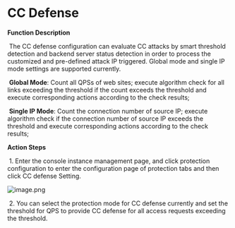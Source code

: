 # CC Defense

**Function Description**   

​    The CC defense configuration can evaluate CC attacks by smart threshold detection and backend server status detection in order to process the customized and pre-defined attack IP triggered. Global mode and single IP mode settings are supported currently.

​    **Global Mode**: Count all QPSs of web sites; execute algorithm check for all links exceeding the threshold if the count exceeds the threshold and execute corresponding actions according to the check results;

​    **Single IP Mode**: Count the connection number of source IP; execute algorithm check if the connection number of source IP exceeds the threshold and execute corresponding actions according to the check results;

 **Action Steps**

​    1. Enter the console instance management page, and click protection configuration to enter the configuration page of protection tabs and then click CC defense Setting.

![image.png](https://img1.jcloudcs.com/cms/f5bef0b4-a1a9-4ad7-9a89-d51bbff0b78820180817102425.png)

​    2. You can select the protection mode for CC defense currently and set the threshold for QPS to provide CC defense for all access requests exceeding the threshold.